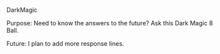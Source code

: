 DarkMagic

Purpose:
Need to know the answers to the future? Ask this Dark Magic 8 Ball.

Future:
I plan to add more response lines.

